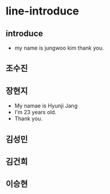 # line-introduce

## introduce
- my name is jungwoo kim thank you.

## 조수진

## 장현지
- My namae is Hyunji Jang
- I'm 23 years old.
- Thank you.

## 김성민

## 김건희

## 이승현
